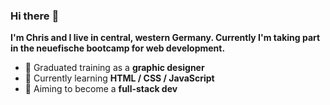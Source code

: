 ### Hi there :wave:

**I'm Chris and I live in central, western Germany. Currently I'm taking part in the neuefische bootcamp for web development.**

- 📌 Graduated training as a **graphic designer**
- 🌱 Currently learning **HTML / CSS / JavaScript**
- 🎯 Aiming to become a **full-stack dev**
